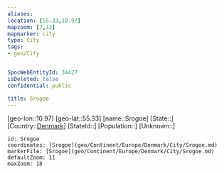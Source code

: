 ```yaml
---
aliases: 
location: [55.33,10.97]
mapzoom: [7,12] 
mapmarker: city 
type: City
tags:
- geo/City


SpocWebEntityId: 34427
isDeleted: false
confidential: public

title: Srogoe
---
```

[geo-lon::10.97]
[geo-lat::55.33]
[name::Srogoe]
[State::]
[Country::[Denmark](geo/Continent/Europe/Denmark.md)]
[StateId::]
[Population::]
[Unknown::]


```leaflet
id: Srogoe
coordinates: [Srogoe](geo/Continent/Europe/Denmark/City/Srogoe.md)
markerFile: [Srogoe](geo/Continent/Europe/Denmark/City/Srogoe.md)
defaultZoom: 11 
maxZoom: 18
```


